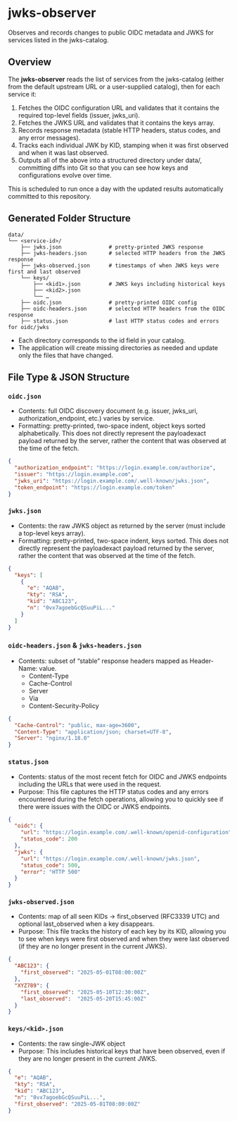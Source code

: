 # jwks-observer

Observes and records changes to public OIDC metadata and JWKS for services listed in the jwks-catalog.

## Overview

The **jwks-observer** reads the list of services from the jwks-catalog (either from the default upstream URL or a user-supplied catalog), then for each service it:

1.	Fetches the OIDC configuration URL and validates that it contains the required top-level fields (issuer, jwks_uri).
2.	Fetches the JWKS URL and validates that it contains the keys array.
3.	Records response metadata (stable HTTP headers, status codes, and any error messages).
4.	Tracks each individual JWK by KID, stamping when it was first observed and when it was last observed.
5.	Outputs all of the above into a structured directory under data/, committing diffs into Git so that you can see how keys and configurations evolve over time.

This is scheduled to run once a day with the updated results automatically committed to this repository.

## Generated Folder Structure

```
data/
└── <service-id>/
    ├── jwks.json               # pretty-printed JWKS response
    ├── jwks-headers.json       # selected HTTP headers from the JWKS response
    ├── jwks-observed.json      # timestamps of when JWKS keys were first and last observed 
    └── keys/
        ├── <kid1>.json         # JWKS keys including historical keys
        ├── <kid2>.json
        └── …      
    ├── oidc.json               # pretty-printed OIDC config
    ├── oidc-headers.json       # selected HTTP headers from the OIDC response
    ├── status.json             # last HTTP status codes and errors for oidc/jwks          
```

- Each <service-id> directory corresponds to the id field in your catalog.
- The application will create missing directories as needed and update only the files that have changed.

## File Type & JSON Structure

### `oidc.json`

- Contents: full OIDC discovery document (e.g. issuer, jwks_uri, authorization_endpoint, etc.) varies by service.
- Formatting: pretty-printed, two-space indent, object keys sorted alphabetically. This does not directly represent the payloadexact payload returned by the server, rather the content that was observed at the time of the fetch.

```json
{
  "authorization_endpoint": "https://login.example.com/authorize",
  "issuer": "https://login.example.com",
  "jwks_uri": "https://login.example.com/.well-known/jwks.json",
  "token_endpoint": "https://login.example.com/token"
}
```

### `jwks.json`

- Contents: the raw JWKS object as returned by the server (must include a top-level keys array).
- Formatting: pretty-printed, two-space indent, keys sorted. This does not directly represent the payloadexact payload returned by the server, rather the content that was observed at the time of the fetch.

```json
{
  "keys": [
    {
      "e": "AQAB",
      "kty": "RSA",
      "kid": "ABC123",
      "n": "0vx7agoebGcQSuuPiL..."
    }
  ]
}
```

### `oidc-headers.json` & `jwks-headers.json`

- Contents: subset of “stable” response headers mapped as Header-Name: value.
  - Content-Type
  - Cache-Control
  - Server
  - Via
  - Content-Security-Policy

```json
{
  "Cache-Control": "public, max-age=3600",
  "Content-Type": "application/json; charset=UTF-8",
  "Server": "nginx/1.18.0"
}
```

### `status.json`

- Contents: status of the most recent fetch for OIDC and JWKS endpoints including the URLs that were used in the request.
- Purpose: This file captures the HTTP status codes and any errors encountered during the fetch operations, allowing you to quickly see if there were issues with the OIDC or JWKS endpoints.

```json
{
  "oidc": { 
    "url": "https://login.example.com/.well-known/openid-configuration",
    "status_code": 200 
  },
  "jwks": { 
    "url": "https://login.example.com/.well-known/jwks.json",
    "status_code": 500,
    "error": "HTTP 500" 
  }
}
```


### `jwks-observed.json`
- Contents: map of all seen KIDs → first_observed (RFC3339 UTC) and optional last_observed when a key disappears.
- Purpose: This file tracks the history of each key by its KID, allowing you to see when keys were first observed and when they were last observed (if they are no longer present in the current JWKS).

```json
{
  "ABC123": {
    "first_observed": "2025-05-01T08:00:00Z"
  },
  "XYZ789": {
    "first_observed": "2025-05-10T12:30:00Z",
    "last_observed":  "2025-05-20T15:45:00Z"
  }
}
```

### `keys/<kid>.json`

- Contents: the raw single-JWK object
- Purpose: This includes historical keys that have been observed, even if they are no longer present in the current JWKS.

```json
{
  "e": "AQAB",
  "kty": "RSA",
  "kid": "ABC123",
  "n": "0vx7agoebGcQSuuPiL...",
  "first_observed": "2025-05-01T08:00:00Z"
}
```
